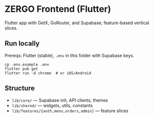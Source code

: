 # ZERGO Frontend (Flutter)

Flutter app with GetX, GoRouter, and Supabase; feature-based vertical slices.

## Run locally

Prereqs: Flutter (stable), `.env` in this folder with Supabase keys.

```
cp .env.example .env
flutter pub get
flutter run -d chrome  # or iOS/Android
```

## Structure

- `lib/core/` — Supabase init, API clients, themes
- `lib/shared/` — widgets, utils, constants
- `lib/features/{auth,menu,orders,admin}` — feature slices
